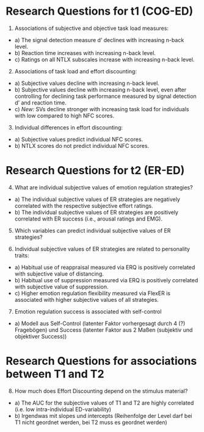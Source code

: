 # Research Questions for t1 (COG-ED)

1. Associations of subjective and objective task load measures:
* a) The signal detection measure d’ declines with increasing n-back level.
* b) Reaction time increases with increasing n-back level. 
* c) Ratings on all NTLX subscales increase with increasing n-back level.

2. Associations of task load and effort discounting:
* a) Subjective values decline with increasing n-back level.
* b) Subjective values decline with increasing n-back level, even after controlling for declining task performance measured by signal detection d’ and reaction time.
* c) *New:* SVs decline stronger with increasing task load for individuals with low compared to high NFC scores.

3. Individual differences in effort discounting:
* a) Subjective values predict individual NFC scores.
* b) NTLX scores do not predict individual NFC scores.


# Research Questions for t2 (ER-ED)

4. What are individual subjective values of emotion regulation strategies?
* a) The individual subjective values of ER strategies are negatively correlated with the respective subjective effort ratings.
* b) The individual subjective values of ER strategies are positively correlated with ER success (i.e., arousal ratings and EMG).

5. Which variables can predict individual subjective values of ER strategies?

6. Individual subjective values of ER strategies are related to personality traits:
* a) Habitual use of reappraisal measured via ERQ is positively correlated with subjective value of distancing.
* b) Habitual use of suppression measured via ERQ is positively correlated with subjective value of suppression.
* c) Higher emotion regulation flexibility measured via FlexER is associated with higher subjective values of all strategies.

7. Emotion regulation success is associated with self-control
* a) Modell aus Self-Control (latenter Faktor vorhergesagt durch 4 (?) Fragebögen) und Success (latenter Faktor aus 2 Maßen (subjektiv und objektiver Success))

# Research Questions for associations between T1 and T2

8. How much does Effort Discounting depend on the stimulus material?
* a) The AUC for the subjective values of T1 and T2 are highly correlated (i.e. low intra-individual ED-variability)
* b) Irgendwas mit slopes und intercepts (Reihenfolge der Level darf bei T1 nicht geordnet werden, bei T2 muss es geordnet werden)